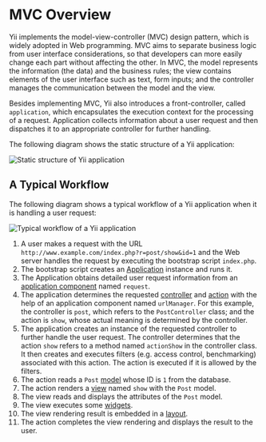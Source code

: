 MVC Overview
============

Yii implements the model-view-controller (MVC) design pattern, which is
widely adopted in Web programming. MVC aims to separate business logic from
user interface considerations, so that developers can more easily change
each part without affecting the other. In MVC, the model represents the
information (the data) and the business rules; the view contains elements
of the user interface such as text, form inputs; and the controller manages
the communication between the model and the view.

Besides implementing MVC, Yii also introduces a front-controller, called
`application`, which encapsulates the execution context for the processing
of a request. Application collects information about a user request and
then dispatches it to an appropriate controller for further handling.

The following diagram shows the static structure of a Yii application:

![Static structure of Yii application](structure.png)


A Typical Workflow
------------------

The following diagram shows a typical workflow of a Yii application when
it is handling a user request:

![Typical workflow of a Yii application](flow.png)

   1. A user makes a request with the URL `http://www.example.com/index.php?r=post/show&id=1`
and the Web server handles the request by executing the bootstrap script `index.php`.
   2. The bootstrap script creates an [Application](/doc/guide/basics.application)
instance and runs it.
   3. The Application obtains detailed user request information from
an [application component](/doc/guide/basics.application#application-component)
named `request`.
   4. The application determines the requested [controller](/doc/guide/basics.controller)
and [action](/doc/guide/basics.controller#action) with the help
of an application component named `urlManager`. For this example, the controller
is `post`, which refers to the `PostController` class; and the action is `show`,
whose actual meaning is determined by the controller.
   5. The application creates an instance of the requested controller
to further handle the user request. The controller determines that the action
`show` refers to a method named `actionShow` in the controller class. It then
creates and executes filters (e.g. access control, benchmarking) associated
with this action. The action is executed if it is allowed by the filters.
   6. The action reads a `Post` [model](/doc/guide/basics.model) whose ID is `1` from the database.
   7. The action renders a [view](/doc/guide/basics.view) named `show` with the `Post` model.
   8. The view reads and displays the attributes of the `Post` model.
   9. The view executes some [widgets](/doc/guide/basics.view#widget).
   10. The view rendering result is embedded in a [layout](/doc/guide/basics.view#layout).
   11. The action completes the view rendering and displays the result to the user.
